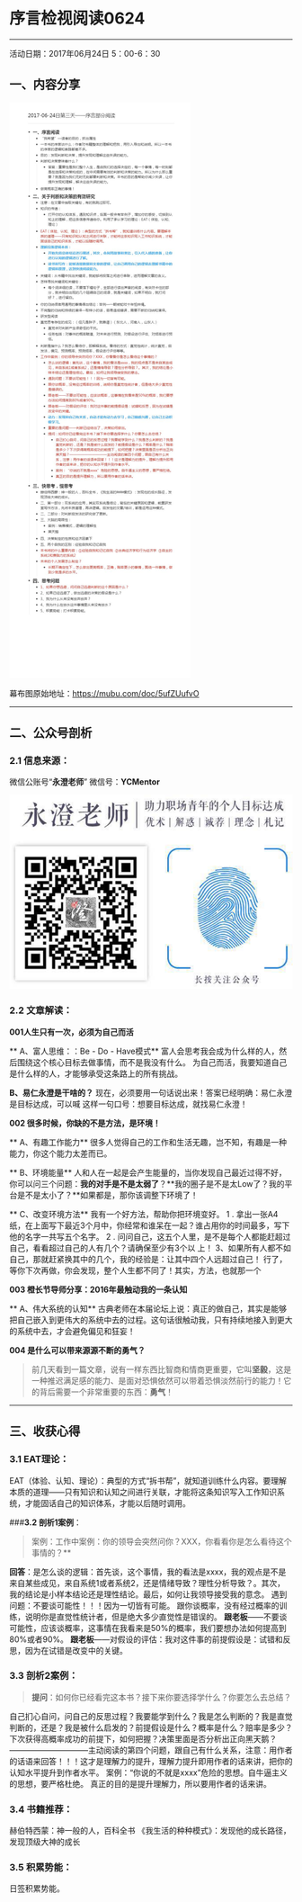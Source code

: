 # 序言检视阅读0624
**********
活动日期：2017年06月24日 5：00-6：30
## 一、内容分享
![](./_image/2017-06-24日第三天——序言部分阅读_爱奇艺.jpg)

幕布图原始地址：<https://mubu.com/doc/5ufZUufvO>

****
## 二、公众号剖析

### **2.1 信息来源**：
微信公账号“**永澄老师**”
微信号：**YCMentor**

![](./_image/微信图片_20170715115322.jpg)

### **2.2 文章解读**：
**001人生只有一次，必须为自己而活**

** A、富人思维：：Be - Do - Have模式**
富人会思考我会成为什么样的人，然后围绕这个核心目标去做事情，而不是我没有什么。
为自己而活，我要知道自己是什么样的人，才能够承受这条路上的所有挑战。

**B、易仁永澄是干啥的？**
现在，必须要用一句话说出来！答案已经明确：易仁永澄是目标达成，可以喊
这样一句口号：想要目标达成，就找易仁永澄！

**002 很多时候，你缺的不是方法，是环境！**

** A、有趣工作能力**
很多人觉得自己的工作和生活无趣，岂不知，有趣是一种能力，你这个能力太差而已。

** B、环境能量**
人和人在一起是会产生能量的，当你发现自己最近过得不好，你可以问三个问题：**我的对手是不是太弱了**？**我的圈子是不是太Low了？我的平台是不是太小了？**如果都是，那你该调整下环境了！

** C、改变环境方法**
我有一个好方法，帮助你把环境变好。
1 . 拿出一张A4纸，在上面写下最近3个月中，你经常和谁呆在一起？谁占用你的时间最多，写下他的名字一共写五个名字。
2 . 问问自己，这五个人里，是不是每个人都能赶超过自己，看看超过自己的人有几个？请确保至少有3个以
上！
3、如果所有人都不如自己，那就赶紧换其中的几个，我的经验是：让其中四个人远超过自己！
行了，等你下次再做，你会发现，整个人生都不同了！其实，方法，也就那一个

**003 橙长节导师分享：2016年最触动我的一条认知**

** A、伟大系统的认知**
古典老师在本届论坛上说：真正的做自己，其实是能够把自己嵌入到更伟大的系统中去的过程。这句话很触动我，只有持续地接入到更大的系统中去，才会避免偏见和狂妄！

**004 是什么可以带来源源不断的勇气？**

>前几天看到一篇文章，说有一样东西比智商和情商更重要，它叫**坚毅**，这是一种推迟满足感的能力、是面对恐惧依然可以带着恐惧淡然前行的能力！它的背后需要一个非常重要的东西：**勇气**！







******

## 三、收获心得


### **3.1 EAT理论**：
EAT（体验、认知、理论）：典型的方式“拆书帮”，就知道训练什么内容。要理解本质的道理——只有知识和认知之间进行关联，才能将这条知识写入工作知识系统，才能固话自己的知识体系，才能以后随时调用。

 ###**3.2 剖析1案例**：
>案例：工作中案例：你的领导会突然问你？XXX，你看看你是怎么看待这个事情的？**

**回答**：是怎么谈的逻辑：首先谈，这个事情，我的看法是xxxx，我的观点是不是来自某些成见，来自系统1或者系统2，还是情绪导致？理性分析导致？。其次，我的结论是小样本结论还是理性结论。最后，如何让我领导接受我的意念。
遇到问题：不要谈可能性！！！因为一切皆有可能。
跟你谈概率，没有经过概率的训练，说明你是直觉性统计者，但是绝大多少直觉性是错误的。
**跟老板**——不要谈可能性，应该谈概率，这事情在我看来是50%的概率，我们要想办法如何提高到80%或者90%。
**跟老板**——对假设的评估：我对这件事的前提假设是：试错和反思，因为在试错是改变中的关键。

### **3.3 剖析2案例**：
>**提问**：如何你已经看完这本书？接下来你要选择学什么？你要怎么去总结？

自己扪心自问，问自己的反思过程？我要能学到什么？我是怎么判断的？我是直觉判断的，还是？我是被什么启发的？前提假设是什么？概率是什么？赔率是多少？下次获得高概率成功的前提下，如何把握？决策里面是否分析出正向黑天鹅？——————————主动阅读的第四个问题，跟自己有什么关系，注意：用作者的话语来回答！！！这才是理解力的提升，理解力提升即用作者的话来讲，把你的认知水平提升到作者水平。
案例：“你说的不就是xxxx”危险的思想。自牛逼主义的思想，要严格杜绝。
真正的目的是提升理解力，所以要用作者的话来讲。

### **3.4 书籍推荐**：
赫伯特西蒙：神一般的人，百科全书
《我生活的种种模式》：发现他的成长路径，发现顶级大神的成长

 ### **3.5 积累势能**：
日签积累势能。



